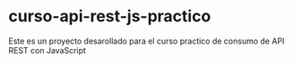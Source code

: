# curso-api-rest-js-practico
Este es un proyecto desarollado para el curso practico de consumo de API REST con JavaScript
